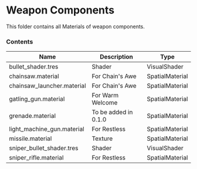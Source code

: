 # Weapon Components
This folder contains all Materials of weapon components.

### Contents
| Name | Description | Type |
|---|---|---|
| bullet_shader.tres | Shader | VisualShader |
| chainsaw.material | For Chain's Awe | SpatialMaterial |
| chainsaw_launcher.material | For Chain's Awe | SpatialMaterial |
| gatling_gun.material | For Warm Welcome | SpatialMaterial |
| grenade.material | To be added in 0.1.0 | SpatialMaterial |
| light_machine_gun.material | For Restless | SpatialMaterial |
| missile.material | Texture | SpatialMaterial |
| sniper_bullet_shader.tres | Shader | VisualShader |
| sniper_rifle.material | For Restless | SpatialMaterial |
